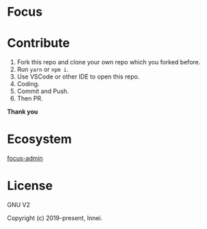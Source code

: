 # Focus

# Contribute

1. Fork this repo and clone your own repo which you forked before.
1. Run `yarn` or `npm i`.
1. Use VSCode or other IDE to open this repo.
1. Coding.
1. Commit and Push.
1. Then PR.

**Thank you**

# Ecosystem

[focus-admin](https://github.com/innei/focus-admin)

# License

GNU V2

Copyright (c) 2019-present, Innei.
